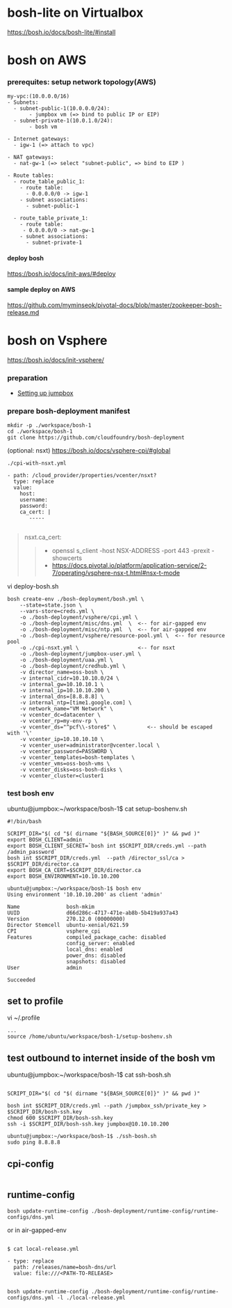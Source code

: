 
# bosh-lite on Virtualbox
https://bosh.io/docs/bosh-lite/#install


# bosh on AWS
### prerequites: setup network topology(AWS)
```
my-vpc:(10.0.0.0/16)
- Subnets:
  - subnet-public-1(10.0.0.0/24):
       - jumpbox vm (=> bind to public IP or EIP)
  - subnet-private-1(10.0.1.0/24):
       - bosh vm
   
- Internet gateways: 
  - igw-1 (=> attach to vpc)
    
- NAT gateways:
  - nat-gw-1 (=> select "subnet-public", => bind to EIP )

- Route tables:     
  - route_table_public_1:
    - route table:
      - 0.0.0.0/0 -> igw-1
    - subnet associations:
      - subnet-public-1
      
  - route_table_private_1:
    - route table:
     - 0.0.0.0/0 -> nat-gw-1
    - subnet associations:
      - subnet-private-1

```
#### deploy bosh 
https://bosh.io/docs/init-aws/#deploy

#### sample deploy on AWS
https://github.com/myminseok/pivotal-docs/blob/master/zookeeper-bosh-release.md

# bosh on Vsphere

https://bosh.io/docs/init-vsphere/

### preparation
- [Setting up jumpbox](setup-bbl-sandbox.md)

### prepare bosh-deployment manifest
```
mkdir -p ./workspace/bosh-1
cd ./workspace/bosh-1
git clone https://github.com/cloudfoundry/bosh-deployment
```
(optional: nsxt) https://bosh.io/docs/vsphere-cpi/#global
```
./cpi-with-nsxt.yml

- path: /cloud_provider/properties/vcenter/nsxt?
  type: replace
  value:
    host:
    username:
    password:
    ca_cert: |                                     
       ----- 
         
```
> nsxt.ca_cert:  
>> - openssl s_client -host NSX-ADDRESS -port 443 -prexit -showcerts
>> - https://docs.pivotal.io/platform/application-service/2-7/operating/vsphere-nsx-t.html#nsx-t-mode


vi deploy-bosh.sh
```
bosh create-env ./bosh-deployment/bosh.yml \
    --state=state.json \
    --vars-store=creds.yml \
    -o ./bosh-deployment/vsphere/cpi.yml \
    -o ./bosh-deployment/misc/dns.yml  \  <-- for air-gapped env
    -o ./bosh-deployment/misc/ntp.yml  \  <-- for air-gapped env
    -o ./bosh-deployment/vsphere/resource-pool.yml \  <-- for resource pool
    -o ./cpi-nsxt.yml \                   <-- for nsxt
    -o ./bosh-deployment/jumpbox-user.yml \
    -o ./bosh-deployment/uaa.yml \
    -o ./bosh-deployment/credhub.yml \
    -v director_name=oss-bosh \
    -v internal_cidr=10.10.10.0/24 \
    -v internal_gw=10.10.10.1 \
    -v internal_ip=10.10.10.200 \
    -v internal_dns=[8.8.8.8] \
    -v internal_ntp=[time1.google.com] \
    -v network_name="VM Network" \
    -v vcenter_dc=datacenter \
    -v vcenter_rp=my-env-rp \
    -v vcenter_ds="^pcf\\-store$" \          <-- should be escaped with '\'
    -v vcenter_ip=10.10.10.10 \
    -v vcenter_user=administrator@vcenter.local \
    -v vcenter_password=PASSWORD \
    -v vcenter_templates=bosh-templates \
    -v vcenter_vms=oss-bosh-vms \
    -v vcenter_disks=oss-bosh-disks \
    -v vcenter_cluster=cluster1
```

### test bosh env
ubuntu@jumpbox:~/workspace/bosh-1$ cat setup-boshenv.sh
```
#!/bin/bash

SCRIPT_DIR="$( cd "$( dirname "${BASH_SOURCE[0]}" )" && pwd )"
export BOSH_CLIENT=admin
export BOSH_CLIENT_SECRET=`bosh int $SCRIPT_DIR/creds.yml --path /admin_password`
bosh int $SCRIPT_DIR/creds.yml  --path /director_ssl/ca > $SCRIPT_DIR/director.ca
export BOSH_CA_CERT=$SCRIPT_DIR/director.ca
export BOSH_ENVIRONMENT=10.10.10.200

```

```
ubuntu@jumpbox:~/workspace/bosh-1$ bosh env
Using environment '10.10.10.200' as client 'admin'

Name               bosh-mkim
UUID               d66d286c-4717-471e-ab8b-5b419a937a43
Version            270.12.0 (00000000)
Director Stemcell  ubuntu-xenial/621.59
CPI                vsphere_cpi
Features           compiled_package_cache: disabled
                   config_server: enabled
                   local_dns: enabled
                   power_dns: disabled
                   snapshots: disabled
User               admin

Succeeded
```


## set to profile
vi ~/.profile
```
...
source /home/ubuntu/workspace/bosh-1/setup-boshenv.sh
```


## test outbound to internet inside of the bosh vm
ubuntu@jumpbox:~/workspace/bosh-1$ cat ssh-bosh.sh
```

SCRIPT_DIR="$( cd "$( dirname "${BASH_SOURCE[0]}" )" && pwd )"

bosh int $SCRIPT_DIR/creds.yml --path /jumpbox_ssh/private_key > $SCRIPT_DIR/bosh-ssh.key
chmod 600 $SCRIPT_DIR/bosh-ssh.key
ssh -i $SCRIPT_DIR/bosh-ssh.key jumpbox@10.10.10.200
```

```
ubuntu@jumpbox:~/workspace/bosh-1$ ./ssh-bosh.sh
sudo ping 8.8.8.8
```


## cpi-config

```

```
## runtime-config

```
bosh update-runtime-config ./bosh-deployment/runtime-config/runtime-configs/dns.yml
```
or in air-gapped-env
```

$ cat local-release.yml

- type: replace
  path: /releases/name=bosh-dns/url
  value: file:///<PATH-TO-RELEASE>

  
bosh update-runtime-config ./bosh-deployment/runtime-config/runtime-configs/dns.yml -l ./local-release.yml

```



